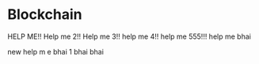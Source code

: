 # Blockchain

HELP ME!!
Help me 2!!
Help me 3!!
help me 4!!
help me 555!!!
help me bhai

new help m e bhai 1
bhai bhai

